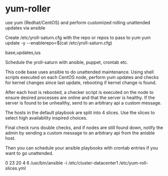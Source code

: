 # yum-roller
use yum (Redhat/CentOS) and perform customized rolling unattended updates
via ansible

Create /etc/yroll-saturn.cfg with the repo or repos to pass to yum
yum update -y --enablerepo=$(cat /etc/yroll-saturn.cfg)

base,updates,ius


Schedule the yroll-saturn with ansible, puppet, crontab etc.

This code base uses ansible to do unattended maintenance.
Using shell scripts executed on each CentOS node,
perform yum updates and checks for kernel changes since
last update, rebooting if kernel change is found.

After each host is rebooted, a checker script is executed
on the node to ensure desired processes are online and 
that the server is healthy. If the server is found to be
unhealthy, send to an arbitrary api a custom message.

The hosts in the default playbook are split into 4 slices.
Use the slices to select high availability inspired choices.

Final check runs double checks, and if nodes are still found down, notify
the admin by sending a custom message to an arbitrary api
from the anisble host.

Then you can schedule your ansible playbooks with crontab entries if
you want to go unattended.

0 23 20 4 6 /usr/bin/ansible -i /etc/cluster-datacenter1 /etc/yum-roll-slices.yml
